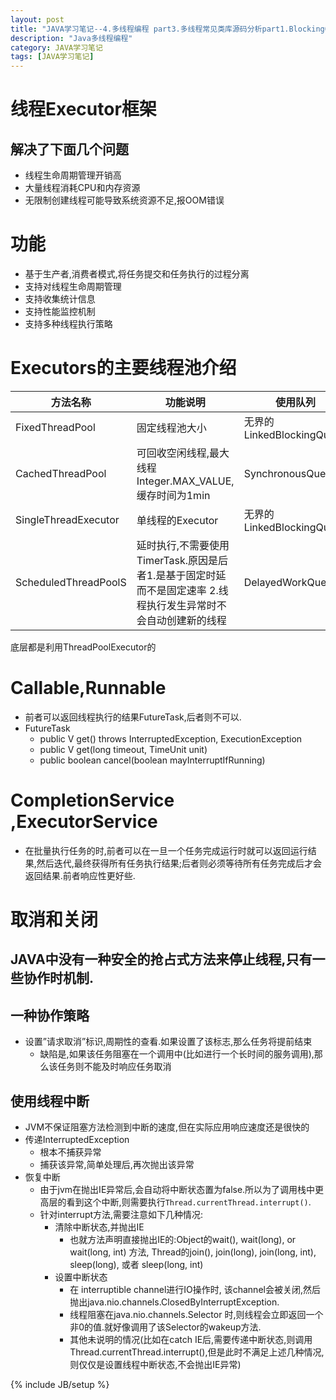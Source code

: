 ```yaml
---
layout: post
title: "JAVA学习笔记--4.多线程编程 part3.多线程常见类库源码分析part1.BlockingQueue"
description: "Java多线程编程"
category: JAVA学习笔记
tags: [JAVA学习笔记]
---
```

# 线程Executor框架
## 解决了下面几个问题
* 线程生命周期管理开销高
* 大量线程消耗CPU和内存资源
* 无限制创建线程可能导致系统资源不足,报OOM错误
# 功能
* 基于生产者,消费者模式,将任务提交和任务执行的过程分离
* 支持对线程生命周期管理
* 支持收集统计信息
* 支持性能监控机制
* 支持多种线程执行策略
# Executors的主要线程池介绍
 


| 方法名称 | 功能说明 | 使用队列 |
| ------------ | ------------- | ------------ |
| FixedThreadPool | 固定线程池大小  | 无界的LinkedBlockingQueue |
| CachedThreadPool | 可回收空闲线程,最大线程Integer.MAX_VALUE,缓存时间为1min  | SynchronousQueue|
|SingleThreadExecutor|单线程的Executor|无界的LinkedBlockingQueue|
|ScheduledThreadPoolS|延时执行,不需要使用TimerTask.原因是后者1.是基于固定时延而不是固定速率 2.线程执行发生异常时不会自动创建新的线程|DelayedWorkQueue|

底层都是利用ThreadPoolExecutor的

# Callable,Runnable
* 前者可以返回线程执行的结果FutureTask,后者则不可以.
* FutureTask
  *  public V get() throws InterruptedException, ExecutionException
  *  public V get(long timeout, TimeUnit unit)
  *  public boolean cancel(boolean mayInterruptIfRunning) 

# CompletionService ,ExecutorService
* 在批量执行任务的时,前者可以在一旦一个任务完成运行时就可以返回运行结果,然后迭代,最终获得所有任务执行结果;后者则必须等待所有任务完成后才会返回结果.前者响应性更好些.
                                                                                                                                                                                                                                                                                                                                                                                                                                                                                                                                                                                                                                                                                                                                                                                                                                                                                                                                                                                                                                                                                                                                                                                                                                                                                                                                                                                                                                                                                                                                                                                                                                                                                                                                                                                                                                                                                                                                                                                                                                                                                                                                                                                                                                                                                                                                                                                                                                                                                                                                                                                                                                                                                                                                                                                                                                                                                                                                                                                                                                                                                                                                                                                                                                                                      
# 取消和关闭
## JAVA中没有一种安全的抢占式方法来停止线程,只有一些协作时机制.
## 一种协作策略
   *  设置”请求取消”标识,周期性的查看.如果设置了该标志,那么任务将提前结束
      * 缺陷是,如果该任务阻塞在一个调用中(比如进行一个长时间的服务调用),那么该任务则不能及时响应任务取消
      
## 使用线程中断
   *  JVM不保证阻塞方法检测到中断的速度,但在实际应用响应速度还是很快的
   *  传递InterruptedException
      * 根本不捕获异常
      * 捕获该异常,简单处理后,再次抛出该异常
   *  恢复中断
      * 由于jvm在抛出IE异常后,会自动将中断状态置为false.所以为了调用栈中更高层的看到这个中断,则需要执行`Thread.currentThread.interrupt()`.
      * 针对interrupt方法,需要注意如下几种情况:
         * 清除中断状态,并抛出IE 
           *  也就方法声明直接抛出IE的:Object的wait(), wait(long), or wait(long, int) 方法, Thread的join(), join(long), join(long, int), sleep(long), 或者 sleep(long, int)   
        * 设置中断状态 
          * 在 interruptible channel进行IO操作时, 该channel会被关闭,然后抛出java.nio.channels.ClosedByInterruptException.
          * 线程阻塞在java.nio.channels.Selector 时,则线程会立即返回一个非0的值.就好像调用了该Selector的wakeup方法.
          * 其他未说明的情况(比如在catch IE后,需要传递中断状态,则调用Thread.currentThread.interrupt(),但是此时不满足上述几种情况,则仅仅是设置线程中断状态,不会抛出IE异常)



{% include JB/setup %}
